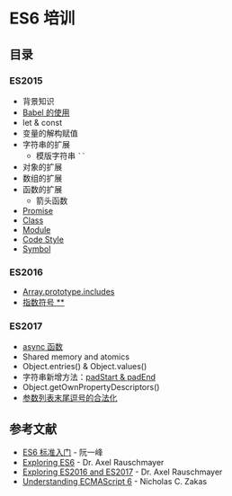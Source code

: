 # ES6 培训

## 目录

### ES2015

- 背景知识
- [Babel 的使用](./babel/README.md)
- let & const
- 变量的解构赋值
- 字符串的扩展
    - 模版字符串 ``` `` ```
- 对象的扩展
- 数组的扩展
- 函数的扩展
    - 箭头函数
- [Promise](./es2015/promise/README.md)
- [Class](./es2015/class/README.md)
- [Module](./es2015/module/README.md)
- [Code Style](./es2015/style/README.md)
- [Symbol](./es2015/symbol/README.md)

### ES2016

- [Array.prototype.includes](./es2016/array-includes/README.md)
- [指数符号 **](./es2016/exponentiation-operator/README.md)

### ES2017

- [async 函数](./es2017/async-functions/README.md)
- Shared memory and atomics
- Object.entries() & Object.values()
- 字符串新增方法：[padStart & padEnd](./es2017/string-pad/README.md)
- Object.getOwnPropertyDescriptors()
- [参数列表末尾逗号的合法化](./es2017/trailing-commas/README.md)

## 参考文献

- [ES6 标准入门](http://es6.ruanyifeng.com/) - 阮一峰
- [Exploring ES6](http://exploringjs.com/es6/) - Dr. Axel Rauschmayer
- [Exploring ES2016 and ES2017](http://exploringjs.com/es2016-es2017/) - Dr. Axel Rauschmayer
- [Understanding ECMAScript 6](https://github.com/nzakas/understandinges6) - Nicholas C. Zakas